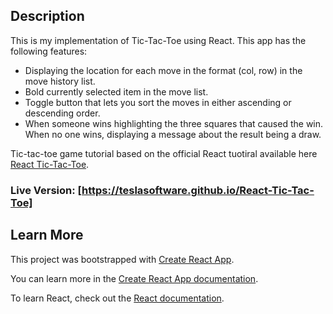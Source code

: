 

## Description
This is my implementation of Tic-Tac-Toe using React. 
This app has the following features:
- Displaying the location for each move in the format (col, row) in the move history list.
- Bold currently selected item in the move list.
- Toggle button that lets you sort the moves in either ascending or descending order.
- When someone wins highlighting the three squares that caused the win. When no one wins, displaying a message about the result being a draw. 


Tic-tac-toe game tutorial based on the official React tuotiral available here [React Tic-Tac-Toe](https://reactjs.org/tutorial/tutorial.html).


### Live Version: [https://teslasoftware.github.io/React-Tic-Tac-Toe]


## Learn More
This project was bootstrapped with [Create React App](https://github.com/facebook/create-react-app).

You can learn more in the [Create React App documentation](https://facebook.github.io/create-react-app/docs/getting-started).

To learn React, check out the [React documentation](https://reactjs.org/).
